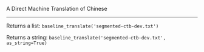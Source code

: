 A Direct Machine Translation of Chinese

----

Returns a list: `baseline_translate('segmented-ctb-dev.txt')`

Returns a string: `baseline_translate('segmented-ctb-dev.txt', as_string=True)`
